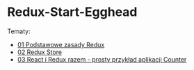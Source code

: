# Redux-Start-Egghead

Tematy:
* [01 Podstawowe zasady Redux](https://github.com/donatuss/Redux-Start-Egghead/blob/master/01-redux-principles/README.md)
* [02 Redux Store](https://github.com/donatuss/Redux-Start-Egghead/blob/master/02-store-basics/README.md)
* [03 React i Redux razem - prosty przykład aplikacji Counter](https://github.com/donatuss/Redux-Start-Egghead/blob/master/03-react-counter-example/README.md)